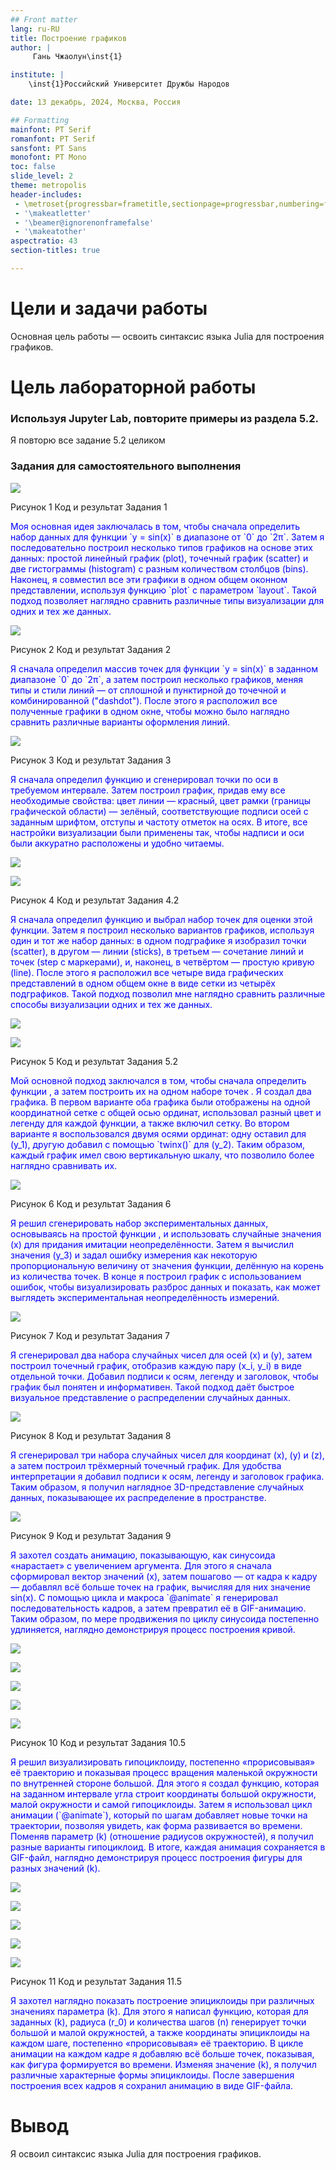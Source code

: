 ```yaml
---
## Front matter
lang: ru-RU
title: Построение графиков
author: |
	 Гань Чжаолун\inst{1}

institute: |
	\inst{1}Российский Университет Дружбы Народов

date: 13 декабрь, 2024, Москва, Россия

## Formatting
mainfont: PT Serif
romanfont: PT Serif
sansfont: PT Sans
monofont: PT Mono
toc: false
slide_level: 2
theme: metropolis
header-includes: 
 - \metroset{progressbar=frametitle,sectionpage=progressbar,numbering=fraction}
 - '\makeatletter'
 - '\beamer@ignorenonframefalse'
 - '\makeatother'
aspectratio: 43
section-titles: true

---
```


# Цели и задачи работы

Основная цель работы — освоить синтаксис языка Julia для построения графиков.

# Цель лабораторной работы

### Используя Jupyter Lab, повторите примеры из раздела 5.2.

Я повторю все задание 5.2 целиком

### Задания для самостоятельного выполнения

![](image/h1.png)

Рисунок 1 Код и результат Задания 1

<font color=Blue>
Моя основная идея заключалась в том, чтобы сначала определить набор данных для функции `y = sin(x)` в диапазоне от `0` до `2π`. Затем я последовательно построил несколько типов графиков на основе этих данных: простой линейный график (plot), точечный график (scatter) и две гистограммы (histogram) с разным количеством столбцов (bins). Наконец, я совместил все эти графики в одном общем оконном представлении, используя функцию `plot` с параметром `layout`. Такой подход позволяет наглядно сравнить различные типы визуализации для одних и тех же данных.</font>

![](image/h2.png)

Рисунок 2 Код и результат Задания 2

<font color=Blue>
Я сначала определил массив точек для функции `y = sin(x)` в заданном диапазоне `0` до `2π`, а затем построил несколько графиков, меняя типы и стили линий — от сплошной и пунктирной до точечной и комбинированной ("dashdot"). После этого я расположил все полученные графики в одном окне, чтобы можно было наглядно сравнить различные варианты оформления линий.</font>

![](image/h3.png)

Рисунок 3 Код и результат Задания 3

<font color=Blue>
Я сначала определил функцию  и сгенерировал точки по оси  в требуемом интервале. Затем построил график, придав ему все необходимые свойства: цвет линии — красный, цвет рамки (границы графической области) — зелёный, соответствующие подписи осей с заданным шрифтом, отступы и частоту отметок на осях. В итоге, все настройки визуализации были применены так, чтобы надписи и оси были аккуратно расположены и удобно читаемы.</font>

![](image/h4.1.png)


![](image/h4.2.png)

Рисунок 4 Код и результат Задания 4.2

<font color=Blue>
Я сначала определил функцию  и выбрал набор точек  для оценки этой функции. Затем я построил несколько вариантов графиков, используя один и тот же набор данных: в одном подграфике я изобразил точки (scatter), в другом — линии (sticks), в третьем — сочетание линий и точек (step с маркерами), и, наконец, в четвёртом — простую кривую (line). После этого я расположил все четыре вида графических представлений в одном общем окне в виде сетки из четырёх подграфиков. Такой подход позволил мне наглядно сравнить различные способы визуализации одних и тех же данных.</font>

![](image/h5.1.png)


![](image/h5.2.png)

Рисунок 5 Код и результат Задания 5.2

<font color=Blue>
Мой основной подход заключался в том, чтобы сначала определить функции , а затем построить их на одном наборе точек . Я создал два графика. В первом варианте оба графика были отображены на одной координатной сетке с общей осью ординат, использовал разный цвет и легенду для каждой функции, а также включил сетку. Во втором варианте я воспользовался двумя осями ординат: одну оставил для (y_1), другую добавил с помощью `twinx()` для (y_2). Таким образом, каждый график имел свою вертикальную шкалу, что позволило более наглядно сравнивать их.</font>

![](image/h6.png)

Рисунок 6 Код и результат Задания 6

<font color=Blue>
Я решил сгенерировать набор экспериментальных данных, основываясь на простой функции , и использовать случайные значения (x) для придания имитации неопределённости. Затем я вычислил значения (y_3) и задал ошибку измерения как некоторую пропорциональную величину от значения функции, делённую на корень из количества точек. В конце я построил график с использованием ошибок, чтобы визуализировать разброс данных и показать, как может выглядеть экспериментальная неопределённость измерений.</font>

![](image/h7.png)

Рисунок 7 Код и результат Задания 7

<font color=Blue>
Я сгенерировал два набора случайных чисел для осей (x) и (y), затем построил точечный график, отобразив каждую пару (x_i, y_i) в виде отдельной точки. Добавил подписи к осям, легенду и заголовок, чтобы график был понятен и информативен. Такой подход даёт быстрое визуальное представление о распределении случайных данных.</font>

![](image/h8.png)

Рисунок 8 Код и результат Задания 8

<font color=Blue>
Я сгенерировал три набора случайных чисел для координат (x), (y) и (z), а затем построил трёхмерный точечный график. Для удобства интерпретации я добавил подписи к осям, легенду и заголовок графика. Таким образом, я получил наглядное 3D-представление случайных данных, показывающее их распределение в пространстве.</font>

![](image/h9.png)

Рисунок 9 Код и результат Задания 9

<font color=Blue>
Я захотел создать анимацию, показывающую, как синусоида «нарастает» с увеличением аргумента. Для этого я сначала сформировал вектор значений (x), затем пошагово — от кадра к кадру — добавлял всё больше точек на график, вычисляя для них значение sin(x). С помощью цикла и макроса `@animate` я генерировал последовательность кадров, а затем превратил её в GIF-анимацию. Таким образом, по мере продвижения по циклу синусоида постепенно удлиняется, наглядно демонстрируя процесс построения кривой.</font>

![](image/h10.1.png)


![](image/h10.2.png)


![](image/h10.3.png)


![](image/h10.4.png)


![](image/h10.5.png)

Рисунок 10 Код и результат Задания 10.5

<font color=Blue>
Я решил визуализировать гипоциклоиду, постепенно «прорисовывая» её траекторию и показывая процесс вращения маленькой окружности по внутренней стороне большой. Для этого я создал функцию, которая на заданном интервале угла строит координаты большой окружности, малой окружности и самой гипоциклоиды. Затем я использовал цикл анимации (`@animate`), который по шагам добавляет новые точки на траектории, позволяя увидеть, как форма развивается во времени. Поменяв параметр (k) (отношение радиусов окружностей), я получил разные варианты гипоциклоид. В итоге, каждая анимация сохраняется в GIF-файл, наглядно демонстрируя процесс построения фигуры для разных значений (k).</font>

![](image/h11.1.png)


![](image/h11.2.png)


![](image/h11.3.png)


![](image/h11.4.png)


![](image/h11.5.png)

Рисунок 11 Код и результат Задания 11.5

<font color=Blue>
Я захотел наглядно показать построение эпициклоиды при различных значениях параметра (k). Для этого я написал функцию, которая для заданных (k), радиуса (r_0) и количества шагов (n) генерирует точки большой и малой окружностей, а также координаты эпициклоиды на каждом шаге, постепенно «прорисовывая» её траекторию. В цикле анимации на каждом кадре я добавляю всё больше точек, показывая, как фигура формируется во времени. Изменяя значение (k), я получил различные характерные формы эпициклоиды. После завершения построения всех кадров я сохранил анимацию в виде GIF-файла.</font>


# Вывод

Я освоил синтаксис языка Julia для построения графиков.
